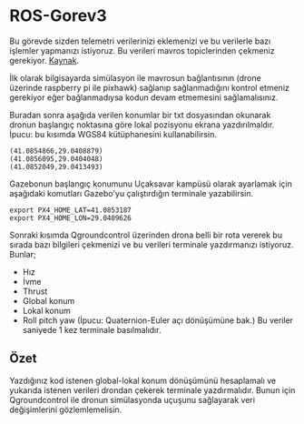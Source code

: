 
# ROS-Gorev3
Bu görevde sizden telemetri verilerinizi eklemenizi ve bu verilerle bazı işlemler yapmanızı istiyoruz.
Bu verileri mavros topiclerinden çekmeniz gerekiyor. [Kaynak](http://wiki.ros.org/mavros).

İlk olarak bilgisayarda simülasyon ile mavrosun bağlantısının (drone üzerinde raspberry pi ile pixhawk) sağlanıp sağlanmadığını kontrol etmeniz gerekiyor eğer bağlanmadıysa kodun devam etmemesini sağlamalısınız.

Buradan sonra aşağıda verilen konumlar bir txt dosyasından okunarak dronun başlangıç noktasına göre lokal pozisyonu ekrana yazdırılmaldır. İpucu: bu kısımda WGS84 kütüphanesini kullanabilirsin.
```
(41.0854866,29.0408879)
(41.0856095,29.0404048)
(41.0852049,29.0413493)
```
Gazebonun başlangıç konumunu Uçaksavar kampüsü olarak ayarlamak için aşağıdaki komutları Gazebo'yu çalıştırdığın terminale yazabilirsin.
```
export PX4_HOME_LAT=41.0853187
export PX4_HOME_LON=29.0409626
```


Sonraki kısımda Qgroundcontrol üzerinden drona belli bir rota vererek bu sırada bazı bilgileri çekmenizi ve bu verileri terminale yazdırmanızı istiyoruz. Bunlar;
* Hız
* İvme
* Thrust
* Global konum
* Lokal konum
* Roll pitch yaw (İpucu: Quaternion-Euler açı dönüşümüne bak.)
Bu veriler saniyede 1 kez terminale basılmalıdır.

## Özet
Yazdığınız kod istenen global-lokal konum dönüşümünü hesaplamalı ve yukarıda istenen verileri drondan çekerek terminale yazdırmalıdır. Bunun için Qgroundcontrol ile dronun simülasyonda uçuşunu sağlayarak veri değişimlerini gözlemlemelisin.
